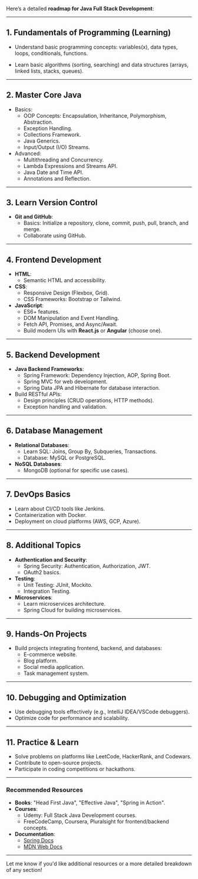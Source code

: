 Here’s a detailed **roadmap for Java Full Stack Development**:

---

## **1. Fundamentals of Programming** (Learning)
   - Understand basic programming concepts:
    variables(x),
    data types,
    loops,
    conditionals, 
    functions.

   - Learn basic algorithms (sorting, searching) and data structures (arrays, linked lists, stacks, queues).

---

## **2. Master Core Java**
   - Basics:
     - OOP Concepts: Encapsulation, Inheritance, Polymorphism, Abstraction.
     - Exception Handling.
     - Collections Framework.
     - Java Generics.
     - Input/Output (I/O) Streams.
   - Advanced:
     - Multithreading and Concurrency.
     - Lambda Expressions and Streams API.
     - Java Date and Time API.
     - Annotations and Reflection.

---

## **3. Learn Version Control**
   - **Git and GitHub**:
     - Basics: Initialize a repository, clone, commit, push, pull, branch, and merge.
     - Collaborate using GitHub.

---

## **4. Frontend Development**
   - **HTML**:
     - Semantic HTML and accessibility.
   - **CSS**:
     - Responsive Design (Flexbox, Grid).
     - CSS Frameworks: Bootstrap or Tailwind.
   - **JavaScript**:
     - ES6+ features.
     - DOM Manipulation and Event Handling.
     - Fetch API, Promises, and Async/Await.
     - Build modern UIs with **React.js** or **Angular** (choose one).

---

## **5. Backend Development**
   - **Java Backend Frameworks**:
     - Spring Framework: Dependency Injection, AOP, Spring Boot.
     - Spring MVC for web development.
     - Spring Data JPA and Hibernate for database interaction.
   - Build RESTful APIs:
     - Design principles (CRUD operations, HTTP methods).
     - Exception handling and validation.

---

## **6. Database Management**
   - **Relational Databases**:
     - Learn SQL: Joins, Group By, Subqueries, Transactions.
     - Database: MySQL or PostgreSQL.
   - **NoSQL Databases**:
     - MongoDB (optional for specific use cases).

---

## **7. DevOps Basics**
   - Learn about CI/CD tools like Jenkins.
   - Containerization with Docker.
   - Deployment on cloud platforms (AWS, GCP, Azure).

---

## **8. Additional Topics**
   - **Authentication and Security**:
     - Spring Security: Authentication, Authorization, JWT.
     - OAuth2 basics.
   - **Testing**:
     - Unit Testing: JUnit, Mockito.
     - Integration Testing.
   - **Microservices**:
     - Learn microservices architecture.
     - Spring Cloud for building microservices.

---

## **9. Hands-On Projects**
   - Build projects integrating frontend, backend, and databases:
     - E-commerce website.
     - Blog platform.
     - Social media application.
     - Task management system.

---

## **10. Debugging and Optimization**
   - Use debugging tools effectively (e.g., IntelliJ IDEA/VSCode debuggers).
   - Optimize code for performance and scalability.

---

## **11. Practice & Learn**
   - Solve problems on platforms like LeetCode, HackerRank, and Codewars.
   - Contribute to open-source projects.
   - Participate in coding competitions or hackathons.

---

### **Recommended Resources**
   - **Books**: "Head First Java", "Effective Java", "Spring in Action".
   - **Courses**:
     - Udemy: Full Stack Java Development courses.
     - FreeCodeCamp, Coursera, Pluralsight for frontend/backend concepts.
   - **Documentation**:
     - [Spring Docs](https://spring.io/projects/spring-boot)
     - [MDN Web Docs](https://developer.mozilla.org/)

---

Let me know if you'd like additional resources or a more detailed breakdown of any section!
